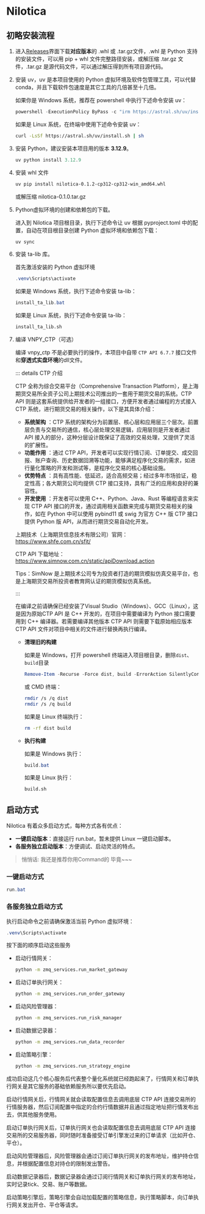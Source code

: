 # Nilotica

## 初略安装流程
1. 进入[Releases](https://github.com/Lumosylva/Nilotica/releases)界面下载**对应版本**的 .whl 或 .tar.gz文件，.whl 是 Python 支持的安装文件，可以用 pip + whl 文件完整路径安装，或解压缩 .tar.gz 文件，.tar.gz 是源代码文件，可以通过解压得到所有项目源代码。

2. 安装 uv，uv 是本项目使用的 Python 虚拟环境及软件包管理工具，可以代替 conda，并且下载软件包速度是其它工具的几倍甚至十几倍。

   如果你是 Windows 系统，推荐在 powershell 中执行下述命令安装 uv：

   ```powershell
   powershell -ExecutionPolicy ByPass -c "irm https://astral.sh/uv/install.ps1 | iex"
   ```

   如果是 Linux 系统，在终端中使用下述命令安装 uv：

   ```bash
   curl -LsSf https://astral.sh/uv/install.sh | sh
   ```

3. 安装 Python，建议安装本项目用的版本 **3.12.9**。

   ```powershell
   uv python install 3.12.9
   ```

4. 安装 whl 文件

   ```bash
   uv pip install nilotica-0.1.2-cp312-cp312-win_amd64.whl
   ```

   或解压缩 nilotica-0.1.0.tar.gz

5. Python虚拟环境的创建和依赖包的下载。

   进入到 Nilotica 项目根目录，执行下述命令让 uv 根据 pyproject.toml 中的配置，自动在项目根目录创建 Python 虚拟环境和依赖包下载：

   ```powershell
   uv sync
   ```

6. 安装 ta-lib 库。

   首先激活安装的 Python 虚拟环境

   ```powershell
   .venv\Scripts\activate
   ```

   如果是 Windows 系统，执行下述命令安装 ta-lib：

   ```powershell
   install_ta_lib.bat
   ```

   如果是 Linux 系统，执行下述命令安装 ta-lib：

   ```bash
   install_ta_lib.sh
   ```

7. 编译 VNPY_CTP（可选）

   编译 vnpy_ctp 不是必要执行的操作，本项目中自带 `CTP API 6.7.7` 接口文件和**穿透式实盘环境**的dll文件。

   ::: details CTP 介绍

   CTP 全称为综合交易平台（Comprehensive Transaction Platform），是上海期货交易所全资子公司上期技术公司推出的一套用于期货交易的系统。CTP API 则是这套系统提供给开发者的一组接口，方便开发者通过编程的方式接入 CTP 系统，进行期货交易的相关操作，以下是其具体介绍：

   - **系统架构** ：CTP 系统的架构分为前置层、核心层和应用层三个层次。前置层负责与交易所的通信，核心层处理交易逻辑，应用层则是开发者通过 API 接入的部分，这种分层设计既保证了高效的交易处理，又提供了灵活的扩展性。
   - **功能作用** ：通过 CTP API，开发者可以实现行情订阅、订单提交、成交回报、账户查询、历史数据回溯等功能，能够满足程序化交易的需求，如进行量化策略的开发和测试等，是程序化交易的核心基础设施。
   - **优势特点** ：具有高性能、低延迟，适合高频交易；经过多年市场验证，稳定性高；各大期货公司均提供 CTP 接口支持，具有广泛的应用和良好的兼容性。
   - **开发使用** ：开发者可以使用 C++、Python、Java、Rust 等编程语言来实现 CTP API 接口的开发，通过调用相关函数来完成与期货交易相关的操作，如在 Python 中可以使用 pybind11 或 swig 为官方 C++ 版 CTP 接口提供 Python 版 API，从而进行期货交易自动化开发。

   上期技术（上海期货信息技术有限公司）官网：https://www.shfe.com.cn/sfit/

   CTP API 下载地址：https://www.simnow.com.cn/static/apiDownload.action

   Tips：SimNow 是上期技术公司专为投资者打造的期货模拟仿真交易平台，也是上海期货交易所投资者教育网认证的期货模拟仿真系统。

   :::

   在编译之前请确保已经安装了Visual Studio（Windows）、GCC（Linux），这是因为原始CTP API 是 C++ 开发的，在项目中需要编译为 Python 接口需要用到 C++ 编译器。若需要编译其他版本 CTP API 则需要下载原始相应版本 CTP API 文件对项目中相关的文件进行替换再执行编译。

   - **清理旧的构建**

     如果是 Windows，打开 powershell 终端进入项目根目录，删除`dist`、`build`目录

     ```powershell
     Remove-Item -Recurse -Force dist, build -ErrorAction SilentlyContinue
     ```

     或 CMD 终端：

     ```bash
     rmdir /s /q dist
     rmdir /s /q build
     ```

     如果是 Linux 终端执行：

     ```bash
     rm -rf dist build
     ```

   - **执行构建**

     如果是 Windows 执行：

     ```powershell
     build.bat
     ```

     如果是 Linux 执行：

     ```bash
     build.sh
     ```

## 启动方式

Nilotica 有着众多启动方式，每种方式各有优点：

- **一键启动版本**：直接运行 run.bat，暂未提供 Linux 一键启动脚本。
- **各服务独立启动版本**：方便调试、启动灵活的特点。

> 悄悄话: 我还是推荐你用Command的 毕竟~~~
### 一键启动方式
```powershell
run.bat
```

### 各服务独立启动方式

执行启动命令之前请确保激活当前 Python 虚拟环境：

```powershell
.venv\Scripts\activate
```

按下面的顺序启动这些服务

- 启动行情网关：

  ```bash
  python -m zmq_services.run_market_gateway
  ```

- 启动订单执行网关：

  ```bash
  python -m zmq_services.run_order_gateway
  ```

- 启动风险管理器：

  ```bash
  python -m zmq_services.run_risk_manager
  ```

- 启动数据记录器：

  ```bash
  python -m zmq_services.run_data_recorder
  ```

- 启动策略引擎：

  ```bash
  python -m zmq_services.run_strategy_engine
  ```

成功启动这几个核心服务后代表整个量化系统就已经跑起来了，行情网关和订单执行网关是其它服务的基础依赖服务所以要优先启动。

启动行情网关后，行情网关就会读取配置信息去调用底层 CTP API 连接交易所的行情服务器，然后订阅配置中指定的合约行情数据并且通过指定地址把行情发布出去，供其他服务使用。

启动订单执行网关后，订单执行网关也会读取配置信息去调用底层 CTP API 连接交易所的交易服务器，同时随时准备接受订单引擎发过来的订单请求（比如开仓、平仓）。

启动风险管理器后，风险管理器会通过订阅订单执行网关的发布地址，维护持仓信息，并根据配置信息对持仓的限制发出警告。

启动数据记录器后，数据记录器会通过订阅行情网关和订单执行网关的发布地址，实时记录tick、交易、账户等数据。

启动策略引擎后，策略引擎会自动加载配置的策略信息，执行策略脚本，向订单执行网关发出开仓、平仓等请求。
